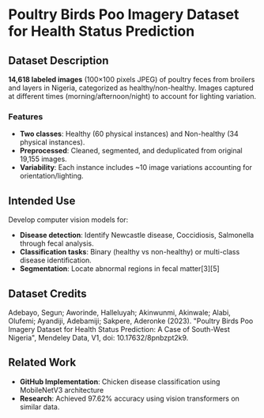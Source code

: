 # Poultry Birds Poo Imagery Dataset for Health Status Prediction

## Dataset Description
**14,618 labeled images** (100×100 pixels JPEG) of poultry feces from broilers and layers in Nigeria, categorized as healthy/non-healthy. Images captured at different times (morning/afternoon/night) to account for lighting variation.

### Features
- **Two classes**: Healthy (60 physical instances) and Non-healthy (34 physical instances).
- **Preprocessed**: Cleaned, segmented, and deduplicated from original 19,155 images.
- **Variability**: Each instance includes ~10 image variations accounting for orientation/lighting.

## Intended Use
Develop computer vision models for:
- **Disease detection**: Identify Newcastle disease, Coccidiosis, Salmonella through fecal analysis.
- **Classification tasks**: Binary (healthy vs non-healthy) or multi-class disease identification.
- **Segmentation**: Locate abnormal regions in fecal matter[3][5]


## Dataset Credits
Adebayo, Segun; Aworinde, Halleluyah; Akinwunmi, Akinwale; Alabi, Olufemi; Ayandiji, Adebamiji; Sakpere, Aderonke (2023). "Poultry Birds Poo Imagery Dataset for Health Status Prediction: A Case of South-West Nigeria", Mendeley Data, V1, doi: 10.17632/8pnbzpt2k9.

## Related Work
- **GitHub Implementation**: Chicken disease classification using MobileNetV3 architecture
- **Research**: Achieved 97.62% accuracy using vision transformers on similar data.

